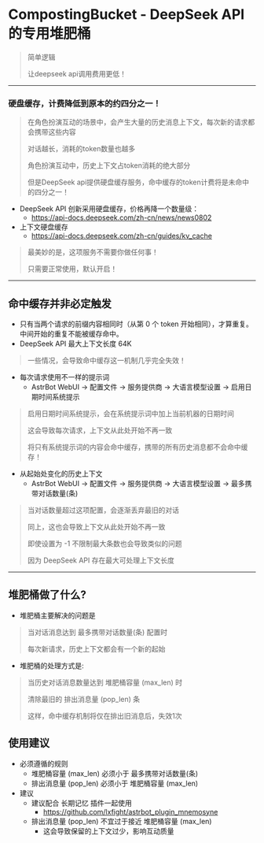 #  CompostingBucket - DeepSeek API的专用堆肥桶

> 简单逻辑
>
> 让deepseek api调用费用更低！
---
### 硬盘缓存，计费降低到原本的约四分之一！
 
> 在角色扮演互动的场景中，会产生大量的历史消息上下文，每次新的请求都会携带这些内容
>
> 对话越长，消耗的token数量也越多
> 
> 角色扮演互动中，历史上下文占token消耗的绝大部分
> 
> 但是DeepSeek api提供硬盘缓存服务，命中缓存的token计费将是未命中的四分之一！

 - DeepSeek API 创新采用硬盘缓存，价格再降一个数量级：
   - https://api-docs.deepseek.com/zh-cn/news/news0802
 - 上下文硬盘缓存
   - https://api-docs.deepseek.com/zh-cn/guides/kv_cache
 
> 最美妙的是，这项服务不需要你做任何事！
> 
> 只需要正常使用，默认开启！
---

## 命中缓存并非必定触发
 - 只有当两个请求的前缀内容相同时（从第 0 个 token 开始相同），才算重复。中间开始的重复不能被缓存命中。
 - DeepSeek API 最大上下文长度 64K
> 一些情况，会导致命中缓存这一机制几乎完全失效！
 - 每次请求使用不一样的提示词
   - AstrBot WebUI -> 配置文件 -> 服务提供商 -> 大语言模型设置 -> 启用日期时间系统提示
> 启用日期时间系统提示，会在系统提示词中加上当前机器的日期时间
> 
> 这会导致每次请求，上下文从此处开始不再一致
> 
> 将只有系统提示词的内容会命中缓存，携带的所有历史消息都不会命中缓存！
 - 从起始处变化的历史上下文
   - AstrBot WebUI -> 配置文件 -> 服务提供商 -> 大语言模型设置 -> 最多携带对话数量(条)
> 当对话数量超过这项配置，会逐渐丢弃最旧的对话
> 
> 同上，这也会导致上下文从此处开始不再一致
> 
> 即使设置为 -1 不限制最大条数也会导致类似的问题
> 
> 因为 DeepSeek API 存在最大可处理上下文长度
---

## 堆肥桶做了什么?
 - 堆肥桶主要解决的问题是
> 当对话消息达到 最多携带对话数量(条) 配置时
>
> 每次新请求，历史上下文都会有一个新的起始
    
 - 堆肥桶的处理方式是:
> 当历史对话消息数量达到 堆肥桶容量 (max_len)  时 
>
> 清除最旧的 排出消息量 (pop_len) 条
>
> 这样，命中缓存机制将仅在排出旧消息后，失效1次

## 使用建议
 - 必须遵循的规则
   - 堆肥桶容量 (max_len) 必须小于 最多携带对话数量(条)
   - 排出消息量 (pop_len) 必须小于 堆肥桶容量 (max_len)
 - 建议
   - 建议配合 长期记忆 插件一起使用
     - https://github.com/lxfight/astrbot_plugin_mnemosyne
   - 排出消息量 (pop_len) 不宜过于接近 堆肥桶容量 (max_len) 
     - 这会导致保留的上下文过少，影响互动质量
